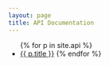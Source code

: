 ```yaml
---
layout: page
title: API Documentation
---
```


<ul>
{% for p in site.api %}
  <li><a href="{{ site.baseurl }}{{ p.url }}">{{ p.title }}</a>
{% endfor %}
</ul>
